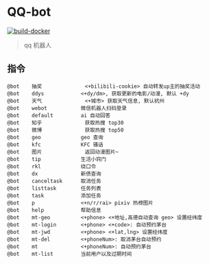 
# QQ-bot

[![build-docker](https://github.com/Lick-Dog-Club/qq-bot/actions/workflows/build.yaml/badge.svg)](https://github.com/Lick-Dog-Club/qq-bot/actions/workflows/build.yaml)

> qq 机器人

## 指令

```text
@bot	抽奖          	<+bilibili-cookie> 自动转发up主的抽奖活动
@bot	ddys        	<+dy/dm>, 获取更新的电影/动漫, 默认 +dy
@bot	天气          	<+城市> 获取天气信息, 默认杭州
@bot	webot       	微信机器人扫码登录
@bot	default     	ai 自动回答
@bot	知乎          	获取热搜 top30
@bot	微博          	获取热搜 top50
@bot	geo         	geo 查询
@bot	kfc         	KFC 骚话
@bot	图片          	返回动漫图片~
@bot	tip         	生活小窍门
@bot	rkl         	绕口令
@bot	dx          	新债查询
@bot	canceltask  	取消任务
@bot	listtask    	任务列表
@bot	task        	添加任务
@bot	p           	<+n/r/rai> pixiv 热榜图片
@bot	help        	帮助信息
@bot	mt-geo      	<+phone> <+地址,高德自动查询 geo> 设置经纬度
@bot	mt-login    	<+phone> <+code>: 自动预约茅台
@bot	mt-jwd      	<+phone> <+lat,lng> 设置经纬度
@bot	mt-del      	<+phoneNum>: 取消茅台自动预约
@bot	mt          	<+phoneNum>: 自动预约茅台
@bot	mt-list     	当前用户以及过期时间
```
